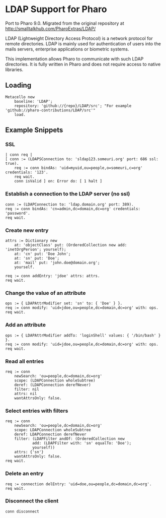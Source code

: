 # LDAP Support for Pharo

Port to Pharo 9.0. Migrated from the original repository at http://smalltalkhub.com/PharoExtras/LDAP/

LDAP (Lightweight Directory Access Protocol) is a network protocol for remote directories. LDAP is mainly used for authentication of users into the mails servers, enterprise applications or biometric systems.

This implementation allows Pharo to communicate with such LDAP directories. It is fully written in Pharo and does not require access to native libraries.


## Loading
```
Metacello new
 	baseline: 'LDAP';
 	repository: 'github://{repo}/LDAP/src'; "For example 'github://pharo-contributions/LDAP/src'"
	load.
```


## Example Snippets

### SSL
```
| conn req |
[ conn := (LDAPSConnection to: 'sldap123.someuri.org' port: 686 ssl: true).
	req := conn bindAs: 'uid=myuid,ou=people,o=someuri,c=org' credentials: '123'.
	req wait.
	conn isValid ] on: Error do: [ 1 halt ]
```

### Establish a connection to the LDAP server (no ssl)
```
conn := (LDAPConnection to: 'ldap.domain.org' port: 389).
req := conn bindAs: 'cn=admin,dc=domain,dc=org' credentials: 'password'.
req wait.
```

### Create new entry
```
attrs := Dictionary new
    at: 'objectClass' put: (OrderedCollection new add: 'inetOrgPerson'; yourself);
    at: 'cn' put: 'Doe John';
    at: 'sn' put: 'Doe';
    at: 'mail' put: 'john.doe@domain.org';
    yourself.

req := conn addEntry: 'jdoe' attrs: attrs.
req wait.
```

### Change the value of an attribute
```
ops := { LDAPAttrModifier set: 'sn' to: { 'Doe' } }.
req := conn modify: 'uid=jdoe,ou=people,dc=domain,dc=org' with: ops.
req wait.
```

### Add an attribute
```
ops := { LDAPAttrModifier addTo: 'loginShell' values: { '/bin/bash' } }.
req := conn modify: 'uid=jdoe,ou=people,dc=domain,dc=org' with: ops.
req wait.
```

### Read all entries
```
req := conn 
    newSearch: 'ou=people,dc=domain,dc=org' 
    scope: (LDAPConnection wholeSubtree) 
    deref: (LDAPConnection derefNever) 
    filter: nil 
    attrs: nil 
    wantAttrsOnly: false.
```

### Select entries with filters
```
req := conn
    newSearch: 'ou=people,dc=domain,dc=org'
    scope: LDAPConnection wholeSubtree
    deref: LDAPConnection derefNever
    filter: (LDAPFilter andOf: (OrderedCollection new 
            add: (LDAPFilter with: 'sn' equalTo: 'Doe'); 
            yourself))
    attrs: {'sn'}
    wantAttrsOnly: false.
req wait.
```

### Delete an entry
```
req := connection delEntry: 'uid=doe,ou=people,dc=domain,dc=org'.
req wait.
```

### Disconnect the client
```
conn disconnect
```
